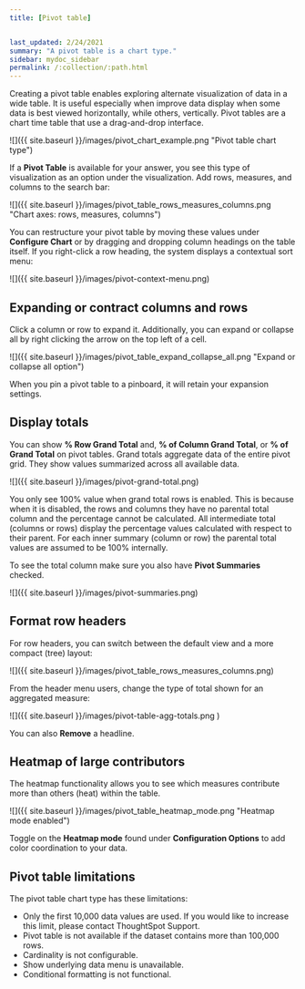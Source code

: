 ```yaml
---
title: [Pivot table]


last_updated: 2/24/2021
summary: "A pivot table is a chart type."
sidebar: mydoc_sidebar
permalink: /:collection/:path.html
---
```


Creating a pivot table enables exploring alternate visualization of data in a
wide table. It is useful especially when improve data display when some data is
best viewed horizontally, while others, vertically. Pivot tables are a chart
time table that use a drag-and-drop interface.  

 ![]({{ site.baseurl }}/images/pivot_chart_example.png "Pivot table chart type")

If a **Pivot Table** is available for your answer, you see this type of
visualization as an option under the visualization. Add rows, measures, and
columns to the search bar:

 ![]({{ site.baseurl }}/images/pivot_table_rows_measures_columns.png "Chart axes: rows, measures, columns")


You can restructure your pivot table by moving these values under **Configure
Chart** or by dragging and dropping column headings on the table itself. If you
right-click a row heading, the system displays a contextual sort menu:

![]({{ site.baseurl }}/images/pivot-context-menu.png)


## Expanding or contract columns and rows

Click a column or row to expand it. Additionally, you can expand or collapse all
by right clicking the arrow on the top left of a cell.

![]({{ site.baseurl }}/images/pivot_table_expand_collapse_all.png "Expand or collapse all option")

When you pin a pivot table to a pinboard, it will retain your expansion settings.

## Display totals

You can show **% Row Grand Total** and, **% of Column Grand Total**, or **% of
Grand Total** on pivot tables. Grand  totals aggregate data of the entire pivot
grid. They show values summarized across all available data.

![]({{ site.baseurl }}/images/pivot-grand-total.png)

You only see 100% value when grand total rows is enabled. This is because when
it is disabled, the rows and columns they have no parental total column and the
percentage cannot be calculated. All intermediate total (columns or rows)
display the percentage values calculated with respect to their parent. For each
inner summary (column or row) the parental total values are assumed to be 100%
internally.

To see the total column make sure you also have **Pivot Summaries** checked.

![]({{ site.baseurl }}/images/pivot-summaries.png)

## Format row headers

For row headers, you can switch between the default view and a more compact
(tree) layout:

![]({{ site.baseurl }}/images/pivot_table_rows_measures_columns.png)

From the header menu users, change the type of total shown for an aggregated
measure:

![]({{ site.baseurl }}/images/pivot-table-agg-totals.png )

You can also **Remove** a headline.

## Heatmap of large contributors

The heatmap functionality allows you to see which measures contribute more than
others (heat) within the table.

![]({{ site.baseurl }}/images/pivot_table_heatmap_mode.png "Heatmap mode enabled")

Toggle on the **Heatmap mode** found under **Configuration Options** to add
color coordination to your data.

## Pivot table limitations

The pivot table chart type has these limitations:

- Only the first 10,000 data values are used. If you would like to increase this limit, please contact ThoughtSpot Support.
- Pivot table is not available if the dataset contains more than 100,000 rows.
- Cardinality is not configurable.
- Show underlying data menu is unavailable.
- Conditional formatting is not functional.
